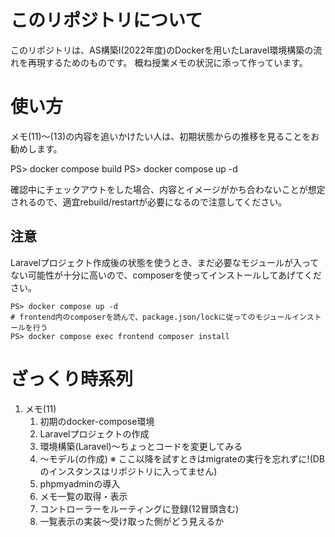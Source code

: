 # このリポジトリについて

このリポジトリは、AS構築Ⅰ(2022年度)のDockerを用いたLaravel環境構築の流れを再現するためのものです。
概ね授業メモの状況に添って作っています。

# 使い方

メモ(11)〜(13)の内容を追いかけたい人は、初期状態からの推移を見ることをお勧めします。

PS> docker compose build
PS> docker compose up -d

確認中にチェックアウトをした場合、内容とイメージがかち合わないことが想定されるので、適宜rebuild/restartが必要になるので注意してください。

## 注意

Laravelプロジェクト作成後の状態を使うとき、まだ必要なモジュールが入ってない可能性が十分に高いので、composerを使ってインストールしてあげてください。

```
PS> docker compose up -d
# frontend内のcomposerを読んで、package.json/lockに従ってのモジュールインストールを行う
PS> docker compose exec frontend composer install
```


# ざっくり時系列

1. メモ(11)
    1. 初期のdocker-compose環境
    2. Laravelプロジェクトの作成
    3. 環境構築(Laravel)〜ちょっとコードを変更してみる
    4. 〜モデル(の作成)
        ※ ここ以降を試すときはmigrateの実行を忘れずに!(DBのインスタンスはリポジトリに入ってません)
    5. phpmyadminの導入
    6. メモ一覧の取得・表示
    7. コントローラーをルーティングに登録(12冒頭含む)
    8. 一覧表示の実装〜受け取った側がどう見えるか


